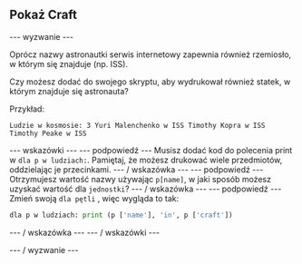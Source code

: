 ## Pokaż Craft

\--- wyzwanie \---

Oprócz nazwy astronautki serwis internetowy zapewnia również rzemiosło, w którym się znajduje (np. ISS).

Czy możesz dodać do swojego skryptu, aby wydrukował również statek, w którym znajduje się astronauta?

Przykład:

    Ludzie w kosmosie: 3 Yuri Malenchenko w ISS Timothy Kopra w ISS Timothy Peake w ISS
    

\--- wskazówki \--- \--- podpowiedź \--- Musisz dodać kod do polecenia print w `dla p w ludziach:`. Pamiętaj, że możesz drukować wiele przedmiotów, oddzielając je przecinkami. \--- / wskazówka \--- \--- podpowiedź \--- Otrzymujesz wartość nazwy używając `p[name]`, w jaki sposób możesz uzyskać wartość dla `jednostki`? \--- / wskazówka \--- \--- podpowiedź \--- Zmień swoją `dla pętli` , więc wygląda to tak:

```python
dla p w ludziach: print (p ['name'], 'in', p ['craft'])
```

\--- / wskazówka \--- \--- / wskazówki \---

\--- / wyzwanie \---